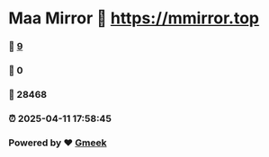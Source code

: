 # Maa Mirror :link: https://mmirror.top 
### :page_facing_up: [9](https://mmirror.top/tag.html) 
### :speech_balloon: 0 
### :hibiscus: 28468 
### :alarm_clock: 2025-04-11 17:58:45 
### Powered by :heart: [Gmeek](https://github.com/Meekdai/Gmeek)
